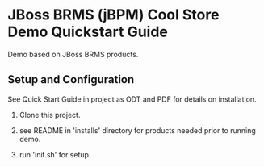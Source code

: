 JBoss BRMS (jBPM) Cool Store Demo Quickstart Guide
============================================================

Demo based on JBoss BRMS products.

Setup and Configuration
-----------------------

See Quick Start Guide in project as ODT and PDF for details on installation.

1. Clone this project.

2. see README in 'installs' directory for products needed prior to running demo.

3. run 'init.sh' for setup.


